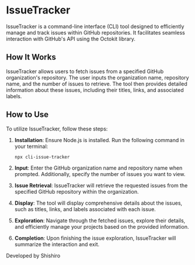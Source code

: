 # IssueTracker

IssueTracker is a command-line interface (CLI) tool designed to efficiently manage and track issues within GitHub repositories. It facilitates seamless interaction with GitHub's API using the Octokit library.

## How It Works

IssueTracker allows users to fetch issues from a specified GitHub organization's repository. The user inputs the organization name, repository name, and the number of issues to retrieve. The tool then provides detailed information about these issues, including their titles, links, and associated labels.

## How to Use

To utilize IssueTracker, follow these steps:

1. **Installation**: Ensure Node.js is installed. Run the following command in your terminal:

   ```
   npx cli-issue-tracker
   ```

2. **Input**: Enter the GitHub organization name and repository name when prompted. Additionally, specify the number of issues you want to view.

3. **Issue Retrieval**: IssueTracker will retrieve the requested issues from the specified GitHub repository within the organization.

4. **Display**: The tool will display comprehensive details about the issues, such as titles, links, and labels associated with each issue.

5. **Exploration**: Navigate through the fetched issues, explore their details, and efficiently manage your projects based on the provided information.

6. **Completion**: Upon finishing the issue exploration, IssueTracker will summarize the interaction and exit.

Developed by Shishiro
